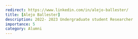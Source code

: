 ```yaml
---
redirect: https://www.linkedin.com/in/alejo-ballester/
title: [Alejo Ballester]
description: 2022- 2023 Undergraduate student Researcher 
importance: 5
category: Alumni
---
```


